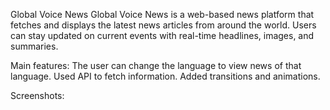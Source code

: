 Global Voice News
Global Voice News is a web-based news platform that fetches and displays the latest news articles from around the world. Users can stay updated on current events with real-time headlines, images, and summaries. 

Main features:
The user can change the language to view news of that language.
Used API to fetch information. 
Added transitions and animations. 

Screenshots: 


